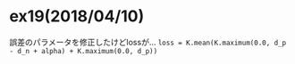 # ex19(2018/04/10)
誤差のパラメータを修正したけどlossが...
```loss = K.mean(K.maximum(0.0, d_p - d_n + alpha) + K.maximum(0.0, d_p))```
